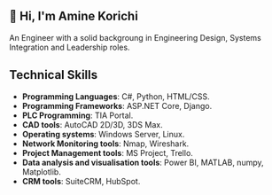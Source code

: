 ## 👋 Hi, I'm Amine Korichi
An Engineer with a solid backgroung in Engineering Design, Systems Integration and Leadership roles.

## Technical Skills
- **Programming Languages**: C#, Python, HTML/CSS.
- **Programming Frameworks**: ASP.NET Core, Django.
- **PLC Programming**: TIA Portal.
- **CAD tools**: AutoCAD 2D/3D, 3DS Max.
- **Operating systems**: Windows Server, Linux.
- **Network Monitoring tools**: Nmap, Wireshark.
- **Project Management tools**: MS Project, Trello.
- **Data analysis and visualisation tools**: Power BI, MATLAB, numpy, Matplotlib.
- **CRM tools**: SuiteCRM, HubSpot.


<!--
- 👋 Hi, I’m @Amine-Korichi 
- 👀 I’m interested in ...
- 🌱 I’m currently learning ...
- 💞️ I’m looking to collaborate on ...
- 📫 How to reach me ...
- 😄 Pronouns: ...
- ⚡ Fun fact: ...
-->
<!---
Amine-Korichi/Amine-Korichi is a ✨ special ✨ repository because its `README.md` (this file) appears on your GitHub profile.
You can click the Preview link to take a look at your changes.
--->

